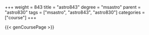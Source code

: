 +++
weight = 843
title = "astro843"
degree = "msastro"
parent = "astro830"
tags = ["msastro", "astro843", "astro830"]
categories = ["course"]
+++

{{< genCoursePage >}}
